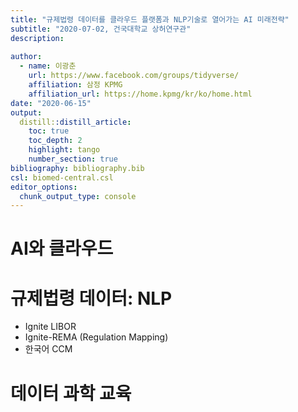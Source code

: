 ```yaml
---
title: "규제법령 데이터를 클라우드 플랫폼과 NLP기술로 열어가는 AI 미래전략"
subtitle: "2020-07-02, 건국대학교 상허연구관"
description: 
  
author:
  - name: 이광춘
    url: https://www.facebook.com/groups/tidyverse/
    affiliation: 삼정 KPMG
    affiliation_url: https://home.kpmg/kr/ko/home.html
date: "2020-06-15"
output: 
  distill::distill_article:
    toc: true
    toc_depth: 2
    highlight: tango
    number_section: true
bibliography: bibliography.bib
csl: biomed-central.csl
editor_options: 
  chunk_output_type: console
---
```




# AI와 클라우드

# 규제법령 데이터: NLP

- Ignite LIBOR
- Ignite-REMA (Regulation Mapping)
- 한국어 CCM

# 데이터 과학 교육






